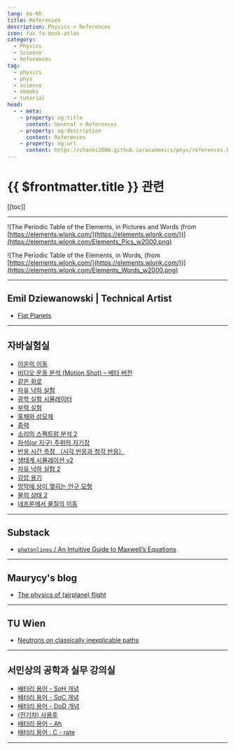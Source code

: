 ```yaml
---
lang: ko-KR
title: References
description: Physics > References
icon: fas fa-book-atlas
category: 
  - Physics
  - Science
  - References
tag:
  - physics
  - phys
  - science
  - ebooks
  - tutorial
head:
  - - meta:
    - property: og:title
      content: General > References
    - property: og:description
      content: References
    - property: og:url
      content: https://chanhi2000.github.io/academics/phys/references.html
---
```


# {{ $frontmatter.title }} 관련

[[toc]]

---

![The Periodic Table of the Elements, in Pictures and Words (from [<FontIcon icon="fas fa-globe"/>https://elements.wlonk.com/](https://elements.wlonk.com/))](https://elements.wlonk.com/Elements_Pics_w2000.png) 
<!-- TODO: 로컬에 저장 -->

![The Periodic Table of the Elements, in Words, (from [<FontIcon icon="fas fa-globe"/>https://elements.wlonk.com/](https://elements.wlonk.com/))](https://elements.wlonk.com/Elements_Words_w2000.png) 
<!-- TODO: 로컬에 저장 -->

---

## Emil Dziewanowski | Technical Artist

- [Flat Planets](https://emildziewanowski.com/flat-planets/)

---

## 자바실험실

- [이온의 이동](https://javalab.org/ion_movement/)
- [비디오 운동 분석 (Motion Shot) – 베타 버전](https://javalab.org/motion_shot/)
- [같은 회로](https://javalab.org/same_circuit/)
- [자유 낙하 실험](https://javalab.org/free_falling/)
- [광학 실험 시뮬레이터](https://javalab.org/optics/)
- [부력 실험](https://javalab.org/buoyancy/)
- [홍채와 섬모체](https://javalab.org/iris_and_ciliary_body/)
- [중력](https://javalab.org/gravity/)
- [소리의 스펙트럼 분석 2](https://javalab.org/sound_fft_2/)
- [자석(or 지구) 주위의 자기장](https://javalab.org/magnet/)
- [반응 시간 측정 （시각 반응과 청각 반응）](https://javalab.org/reaction_time/)
- [생태계 시뮬레이션 v2](https://javalab.org/ecosystem2/)
- [자유 낙하 실험 2](https://javalab.org/free_falling_2/)
- [감압 용기](https://javalab.org/vacuum_jar/)
- [망막에 상이 맺히는 안구 모형](https://javalab.org/eye_model/)
- [물의 상태 2](https://javalab.org/status_of_water_2/)
- [네프론에서 물질의 이동](https://javalab.org/nephron/)

<!-- END: javalab.org -->

---

## Substack

- [`photonlines` / An Intuitive Guide to Maxwell’s Equations](https://photonlines.substack.com/p/an-intuitive-guide-to-maxwells-equations)

---

## Maurycy's blog

- [The physics of (airplane) flight](https://10maurycy10.github.io/misc/the_physics_of_flight/)

---

## TU Wien

- [Neutrons on classically inexplicable paths](https://www.tuwien.at/en/tu-wien/news/news-articles/news/neutronen-auf-klassisch-unerklaerlichen-bahnen)

---

## 서민상의 공학과 실무 강의실

- [배터리 용어 - SoH 개념](https://m.blog.naver.com/seo0511/223527913928)
- [배터리 용어 - SoC 개념](https://m.blog.naver.com/seo0511/223532594028)
- [배터리 용어 - DoD 개념](https://m.blog.naver.com/seo0511/223533133862)
- [(전기차) 사용후](https://m.blog.naver.com/seo0511/223535816457)
- [배터리 용어 - Ah](https://m.blog.naver.com/seo0511/223599462274)
- [배터리 용어 : C - rate](https://m.blog.naver.com/seo0511/223600342660)

<!-- END: seo0511 (blog.naver.com) -->

---

<TagLinks />